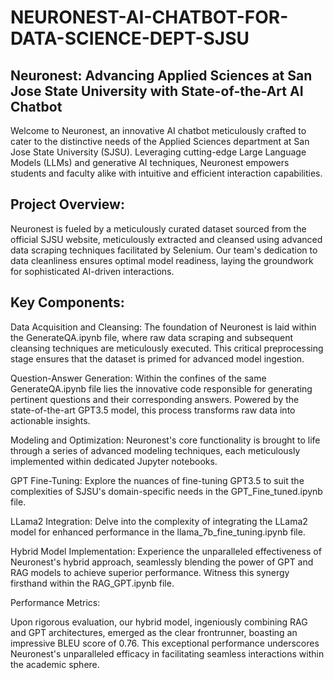 # NEURONEST-AI-CHATBOT-FOR-DATA-SCIENCE-DEPT-SJSU
## Neuronest: Advancing Applied Sciences at San Jose State University with State-of-the-Art AI Chatbot

Welcome to Neuronest, an innovative AI chatbot meticulously crafted to cater to the distinctive needs of the Applied Sciences department at San Jose State University (SJSU). Leveraging cutting-edge Large Language Models (LLMs) and generative AI techniques, Neuronest empowers students and faculty alike with intuitive and efficient interaction capabilities.

## Project Overview:

Neuronest is fueled by a meticulously curated dataset sourced from the official SJSU website, meticulously extracted and cleansed using advanced data scraping techniques facilitated by Selenium. Our team's dedication to data cleanliness ensures optimal model readiness, laying the groundwork for sophisticated AI-driven interactions.

## Key Components:

Data Acquisition and Cleansing: The foundation of Neuronest is laid within the GenerateQA.ipynb file, where raw data scraping and subsequent cleansing techniques are meticulously executed. This critical preprocessing stage ensures that the dataset is primed for advanced model ingestion.

Question-Answer Generation: Within the confines of the same GenerateQA.ipynb file lies the innovative code responsible for generating pertinent questions and their corresponding answers. Powered by the state-of-the-art GPT3.5 model, this process transforms raw data into actionable insights.

Modeling and Optimization: Neuronest's core functionality is brought to life through a series of advanced modeling techniques, each meticulously implemented within dedicated Jupyter notebooks.

GPT Fine-Tuning: Explore the nuances of fine-tuning GPT3.5 to suit the complexities of SJSU's domain-specific needs in the GPT_Fine_tuned.ipynb file.

LLama2 Integration: Delve into the complexity of integrating the LLama2 model for enhanced performance in the llama_7b_fine_tuning.ipynb file.

Hybrid Model Implementation: Experience the unparalleled effectiveness of Neuronest's hybrid approach, seamlessly blending the power of GPT and RAG models to achieve superior performance. Witness this synergy firsthand within the RAG_GPT.ipynb file.

Performance Metrics:

Upon rigorous evaluation, our hybrid model, ingeniously combining RAG and GPT architectures, emerged as the clear frontrunner, boasting an impressive BLEU score of 0.76. This exceptional performance underscores Neuronest's unparalleled efficacy in facilitating seamless interactions within the academic sphere.
